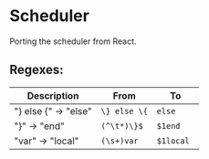 # Scheduler
Porting the scheduler from React.

## Regexes:

|Description|From|To|
|-|-|-|
|"} else {" -> "else"|`\} else \{`|`else`|
|"}" -> "end"|`(^\t*)\}$`|`$1end`|
|"var" -> "local"|`(\s+)var `|`$1local `